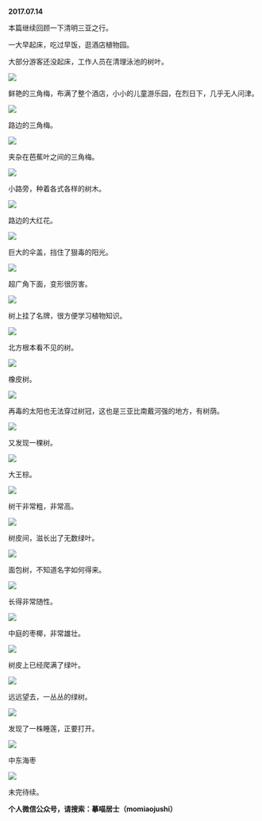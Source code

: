 
          
            
**2017.07.14**

本篇继续回顾一下清明三亚之行。

一大早起床，吃过早饭，逛酒店植物园。

大部分游客还没起床，工作人员在清理泳池的树叶。




![](img/51001-fbc157527693c683.jpg)




鲜艳的三角梅，布满了整个酒店，小小的儿童游乐园，在烈日下，几乎无人问津。




![](img/51001-db227541a7584ad2.jpg)




路边的三角梅。




![](img/51001-2018ca35881ee4a8.jpg)




夹杂在芭蕉叶之间的三角梅。




![](img/51001-fb3f4acdbb0dd6e3.jpg)




小路旁，种着各式各样的树木。




![](img/51001-7f7912523564537a.jpg)




路边的大红花。




![](img/51001-9aad1d2f317a34b2.jpg)




巨大的伞盖，挡住了狠毒的阳光。




![](img/51001-805c82e69745df36.jpg)




超广角下面，变形很厉害。




![](img/51001-8771ed7e5cac5028.jpg)




树上挂了名牌，很方便学习植物知识。




![](img/51001-00543095b4982283.jpg)




北方根本看不见的树。




![](img/51001-7cfe6320a90b1267.jpg)




橡皮树。




![](img/51001-ae0d85e86ca494b8.jpg)




再毒的太阳也无法穿过树冠，这也是三亚比南戴河强的地方，有树荫。




![](img/51001-9eace968df215932.jpg)




又发现一棵树。




![](img/51001-40c018d7a803726c.jpg)




大王棕。




![](img/51001-f671d9555146e23a.jpg)




树干非常粗，非常高。




![](img/51001-5a64fb242704ff55.jpg)




树皮间，滋长出了无数绿叶。




![](img/51001-f370a21fc3954e97.jpg)




面包树，不知道名字如何得来。




![](img/51001-a66980f461f5df29.jpg)




长得非常随性。




![](img/51001-0aaf0f1a4476c9e7.jpg)




中庭的枣椰，非常雄壮。




![](img/51001-eaa09276901bd75c.jpg)




树皮上已经爬满了绿叶。




![](img/51001-edf1d3033ceb5f86.jpg)




远远望去，一丛丛的绿树。




![](img/51001-7a948dd941e403de.jpg)




发现了一株睡莲，正要打开。




![](img/51001-6a13a374025ba82b.jpg)




中东海枣




![](img/51001-58774902b02c81b8.jpg)




未完待续。


**个人微信公众号，请搜索：摹喵居士（momiaojushi）**

          
        